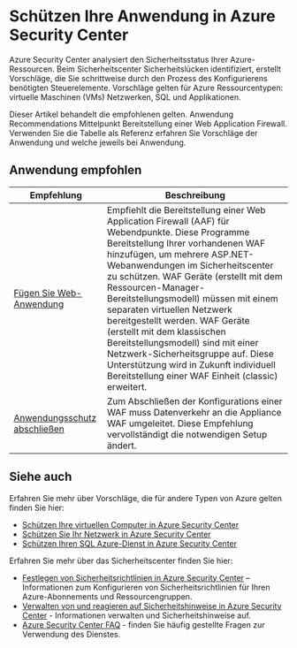 <properties
   pageTitle="Schützen Ihre Anwendung in Azure Security Center | Microsoft Azure"
   description="Dieses Dokument Adressen Recommendations in Azure Security Center, mit denen Sie Ihre Azure Applications schützen und gemäß den Sicherheitsrichtlinien bleiben."
   services="security-center"
   documentationCenter="na"
   authors="TerryLanfear"
   manager="MBaldwin"
   editor=""/>

<tags
   ms.service="security-center"
   ms.devlang="na"
   ms.topic="article"
   ms.tgt_pltfrm="na"
   ms.workload="na"
   ms.date="08/04/2016"
   ms.author="terrylan"/>

# <a name="protecting-your-applications-in-azure-security-center"></a>Schützen Ihre Anwendung in Azure Security Center

Azure Security Center analysiert den Sicherheitsstatus Ihrer Azure-Ressourcen. Beim Sicherheitscenter Sicherheitslücken identifiziert, erstellt Vorschläge, die Sie schrittweise durch den Prozess des Konfigurierens benötigten Steuerelemente.  Vorschläge gelten für Azure Ressourcentypen: virtuelle Maschinen (VMs) Netzwerken, SQL und Applikationen.

Dieser Artikel behandelt die empfohlenen gelten.  Anwendung Recommendations Mittelpunkt Bereitstellung einer Web Application Firewall.  Verwenden Sie die Tabelle als Referenz erfahren Sie Vorschläge der Anwendung und welche jeweils bei Anwendung.

## <a name="available-application-recommendations"></a>Anwendung empfohlen

|Empfehlung|Beschreibung|
|-----|-----|
|[Fügen Sie Web-Anwendung](security-center-add-web-application-firewall.md)|Empfiehlt die Bereitstellung einer Web Application Firewall (AAF) für Webendpunkte. Diese Programme Bereitstellung Ihrer vorhandenen WAF hinzufügen, um mehrere ASP.NET-Webanwendungen im Sicherheitscenter zu schützen. WAF Geräte (erstellt mit dem Ressourcen-Manager-Bereitstellungsmodell) müssen mit einem separaten virtuellen Netzwerk bereitgestellt werden. WAF Geräte (erstellt mit dem klassischen Bereitstellungsmodell) sind mit einer Netzwerk-Sicherheitsgruppe auf. Diese Unterstützung wird in Zukunft individuell Bereitstellung einer WAF Einheit (classic) erweitert.|
|[Anwendungsschutz abschließen](security-center-add-web-application-firewall.md#finalize-application-protection)|Zum Abschließen der Konfigurations einer WAF muss Datenverkehr an die Appliance WAF umgeleitet. Diese Empfehlung vervollständigt die notwendigen Setup ändert.|

## <a name="see-also"></a>Siehe auch

Erfahren Sie mehr über Vorschläge, die für andere Typen von Azure gelten finden Sie hier:

- [Schützen Ihre virtuellen Computer in Azure Security Center](security-center-virtual-machine-recommendations.md)
- [Schützen Sie Ihr Netzwerk in Azure Security Center](security-center-network-recommendations.md)
- [Schützen Ihren SQL Azure-Dienst in Azure Security Center](security-center-sql-service-recommendations.md)

Erfahren Sie mehr über das Sicherheitscenter finden Sie hier:

- [Festlegen von Sicherheitsrichtlinien in Azure Security Center](security-center-policies.md) – Informationen zum Konfigurieren von Sicherheitsrichtlinien für Ihren Azure-Abonnements und Ressourcengruppen.
- [Verwalten von und reagieren auf Sicherheitshinweise in Azure Security Center](security-center-managing-and-responding-alerts.md) - Informationen verwalten und Sicherheitshinweise auf.
- [Azure Security Center FAQ](security-center-faq.md) - finden Sie häufig gestellte Fragen zur Verwendung des Dienstes.
